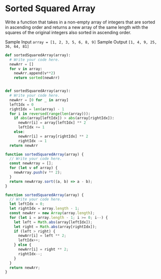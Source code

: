 # Sorted Squared Array

Write a function that takes in a non-empty array of integers that are sorted
in ascending order and returns a new array of the same length with the squares
of the original integers also sorted in ascending order.

Sample Input
`array = [1, 2, 3, 5, 6, 8, 9]`
Sample Output
`[1, 4, 9, 25, 36, 64, 81]`

```python
def sortedSquaredArray(array):
  # Write your code here.
  newArr = []
  for v in array:
    newArr.append(v**2)
    return sorted(newArr)


def sortedSquaredArray(array):
  # Write your code here.
  newArr = [0 for _ in array]
  leftIdx = 0
  rightIdx = len(array) - 1
  for i in reversed(range(len(array))):
    if abs(array[leftIdx]) > abs(array[rightIdx]):
      newArr[i] = array[leftIdx] ** 2
      leftIdx += 1
    else:
      newArr[i] = array[rightIdx] ** 2
      rightIdx -= 1
  return newArr
```

```javascript
function sortedSquaredArray(array) {
  // Write your code here.
  const newArray = [];
  for (let v of array) {
    newArray.push(v ** 2);
  }
  return newArray.sort((a, b) => a - b);
}

function sortedSquaredArray(array) {
  // Write your code here.
  let leftIdx = 0;
  let rightIdx = array.length - 1;
  const newArr = new Array(array.length);
  for (let i = array.length - 1; i >= 0; i--) {
    let left = Math.abs(array[leftIdx]);
    let right = Math.abs(array[rightIdx]);
    if (left > right) {
      newArr[i] = left ** 2;
      leftIdx++;
    } else {
      newArr[i] = right ** 2;
      rightIdx--;
    }
  }
  return newArr;
}
```
